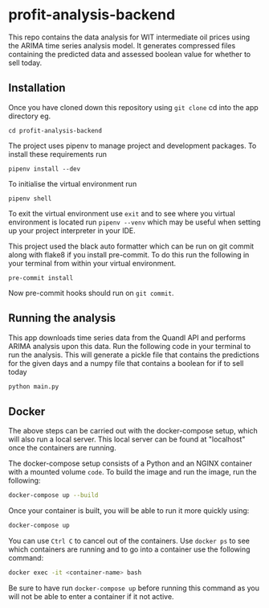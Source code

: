 # profit-analysis-backend
This repo contains the data analysis for WIT intermediate oil prices using the ARIMA time series analysis model. It generates compressed files containing the predicted data and assessed boolean value for whether to sell today.

## Installation
Once you have cloned down this repository using `git clone` cd into the app directory eg.

```
cd profit-analysis-backend
```

The project uses pipenv to manage project and development packages. To install these requirements run

```
pipenv install --dev
```

To initialise the virtual environment run

```
pipenv shell
```

To exit the virtual environment use `exit` and to see where you virtual environment is located run
`pipenv --venv` which may be useful when setting up your project interpreter in your IDE.

This project used the black auto formatter which can be run on git commit along with flake8 if you install pre-commit. To do this run the following in your terminal from within your virtual environment.

```
pre-commit install
```

Now pre-commit hooks should run on `git commit`.

## Running the analysis
This app downloads time series data from the Quandl API and performs ARIMA analysis upon this data. Run the following code in your terminal to run the analysis. This will generate a pickle file that contains the predictions for the given days and a numpy file that contains a boolean for if to sell today

```bash
python main.py
```

## Docker
The above steps can be carried out with the docker-compose setup, which will also run a local server. This local server can be found at "localhost" once the containers are running.

The docker-compose setup consists of a Python and an NGINX container with a mounted volume `code`. To build the image and run the image, run the following:

```bash
docker-compose up --build
```

Once your container is built, you will be able to run it more quickly using:

```bash
docker-compose up
```

You can use `Ctrl C` to cancel out of the containers. Use `docker ps` to see which containers are running and to go into a container use the following command:

```bash
docker exec -it <container-name> bash
```

Be sure to have run `docker-compose up` before running this command as you will not be able to enter a container if it not active.
